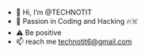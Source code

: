 - 👋 Hi, I’m @TECHNOTIT
- 🌱 Passion in Coding and Hacking 🔥☠️
- ⚠️ Be positive
- 📫 reach me technotit6@gmail.com
<!---
TECHNOTIT/TECHNOTIT is a ✨ special ✨ repository because its `README.md` (this file) appears on your GitHub profile.
You can click the Preview link to take a look at your changes.
--->
